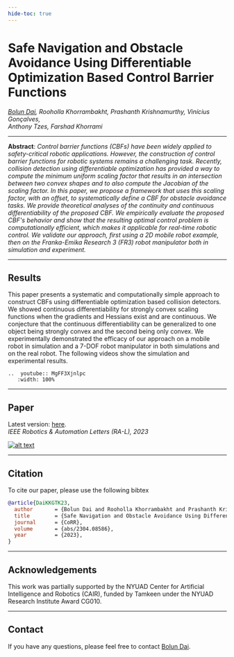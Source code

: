 ```yaml
---
hide-toc: true
---
```


# Safe Navigation and Obstacle Avoidance Using Differentiable Optimization Based Control Barrier Functions

*[Bolun Dai](https://bolundai0216.github.io), Rooholla Khorrambakht, Prashanth Krishnamurthy, Vinícius Gonçalves,  
Anthony Tzes, Farshad Khorrami*  

---

**Abstract**: *Control barrier functions (CBFs) have been widely applied to safety-critical robotic applications. However, the construction of control barrier functions for robotic systems remains a challenging task. Recently, collision detection using differentiable optimization has provided a way to compute the minimum uniform scaling factor that results in an intersection between two convex shapes and to also compute the Jacobian of the scaling factor. In this paper, we propose a framework that uses this scaling factor, with an offset, to systematically define a CBF for obstacle avoidance tasks. We provide theoretical analyses of the continuity and continuous differentiability of the proposed CBF. We empirically evaluate the proposed CBF's behavior and show that the resulting optimal control problem is computationally efficient, which makes it applicable for real-time robotic control. We validate our approach, first using a 2D mobile robot example, then on the Franka-Emika Research 3 (FR3) robot manipulator both in simulation and experiment.*

---

## Results

This paper presents a systematic and computationally simple approach to construct CBFs using differentiable optimization based collision detectors. We showed continuous differentiability for strongly convex scaling functions when the gradients and Hessians exist and are continuous. We conjecture that the continuous differentiability can be generalized to one object being strongly convex and the second being only convex. We experimentally demonstrated the efficacy of our approach on a mobile robot in simulation and a 7-DOF robot manipulator in both simulations and on the real robot. The following videos show the simulation and experimental results.

```{eval-rst}
..  youtube:: MgFF3Xjnlpc
   :width: 100%
```

---

## Paper

Latest version: [here](https://arxiv.org/abs/2304.08586).  
*IEEE Robotics & Automation Letters (RA-L), 2023*

[![alt text](_static/ra-l_paper.png)](https://arxiv.org/abs/2304.08586)

---

## Citation

To cite our paper, please use the following bibtex

```bibtex
@article{DaiKKGTK23,
  author       = {Bolun Dai and Rooholla Khorrambakht and Prashanth Krishnamurthy and Vin{\'{\i}}cius Gon{\c{c}}alves and Anthony Tzes and Farshad Khorrami},
  title        = {Safe Navigation and Obstacle Avoidance Using Differentiable Optimization Based Control Barrier Functions},
  journal      = {CoRR},
  volume       = {abs/2304.08586},
  year         = {2023},
}
```

---

## Acknowledgements

This work was partially supported by the NYUAD Center for Artificial Intelligence and Robotics (CAIR), funded by Tamkeen under the NYUAD Research Institute Award CG010.

---

## Contact

If you have any questions, please feel free to contact [Bolun Dai](mailto:bd1555@nyu.edu).